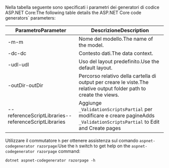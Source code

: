 <a name="codegenerator"></a> <span data-ttu-id="6bb32-101">Nella tabella seguente sono specificati i parametri dei generatori di codice ASP.NET Core:</span><span class="sxs-lookup"><span data-stu-id="6bb32-101">The following table details the ASP.NET Core code generators\` parameters:</span></span>

| <span data-ttu-id="6bb32-102">Parametro</span><span class="sxs-lookup"><span data-stu-id="6bb32-102">Parameter</span></span>               | <span data-ttu-id="6bb32-103">Descrizione</span><span class="sxs-lookup"><span data-stu-id="6bb32-103">Description</span></span>|
| ----------------- | ------------ |
| <span data-ttu-id="6bb32-104">-m</span><span class="sxs-lookup"><span data-stu-id="6bb32-104">-m</span></span>  | <span data-ttu-id="6bb32-105">Nome del modello.</span><span class="sxs-lookup"><span data-stu-id="6bb32-105">The name of the model.</span></span> |
| <span data-ttu-id="6bb32-106">-dc</span><span class="sxs-lookup"><span data-stu-id="6bb32-106">-dc</span></span>  | <span data-ttu-id="6bb32-107">Contesto dati.</span><span class="sxs-lookup"><span data-stu-id="6bb32-107">The data context.</span></span> |
| <span data-ttu-id="6bb32-108">-udl</span><span class="sxs-lookup"><span data-stu-id="6bb32-108">-udl</span></span> | <span data-ttu-id="6bb32-109">Uso del layout predefinito.</span><span class="sxs-lookup"><span data-stu-id="6bb32-109">Use the default layout.</span></span> |
| <span data-ttu-id="6bb32-110">-outDir</span><span class="sxs-lookup"><span data-stu-id="6bb32-110">-outDir</span></span> | <span data-ttu-id="6bb32-111">Percorso relativo della cartella di output per creare le viste.</span><span class="sxs-lookup"><span data-stu-id="6bb32-111">The relative output folder path to create the views.</span></span> |
| <span data-ttu-id="6bb32-112">--referenceScriptLibraries</span><span class="sxs-lookup"><span data-stu-id="6bb32-112">--referenceScriptLibraries</span></span> | <span data-ttu-id="6bb32-113">Aggiunge `_ValidationScriptsPartial` per modificare e creare pagine</span><span class="sxs-lookup"><span data-stu-id="6bb32-113">Adds `_ValidationScriptsPartial` to Edit and Create pages</span></span> |

<span data-ttu-id="6bb32-114">Utilizzare il commutatore `h` per ottenere assistenza sul comando `aspnet-codegenerator razorpage`:</span><span class="sxs-lookup"><span data-stu-id="6bb32-114">Use the `h` switch to get help on the `aspnet-codegenerator razorpage` command:</span></span>

```console
dotnet aspnet-codegenerator razorpage -h
```
